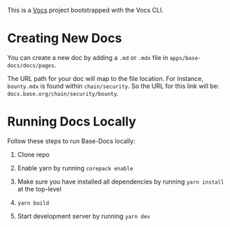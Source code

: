 This is a [Vocs](https://vocs.dev) project bootstrapped with the Vocs CLI.

# Creating New Docs

You can create a new doc by adding a `.md` or `.mdx` file in
`apps/base-docs/docs/pages`.

The URL path for your doc will map to the file location. For instance, `bounty.mdx`
is found within `chain/security`. So the URL for this link will be:
`docs.base.org/chain/security/bounty`.


# Running Docs Locally

Follow these steps to run Base-Docs locally:

1. Clone repo

2. Enable yarn by running `corepack enable`

3. Make sure you have installed all dependencies by running `yarn install` at
the top-level

4. `yarn build`

4. Start development server by running `yarn dev`

